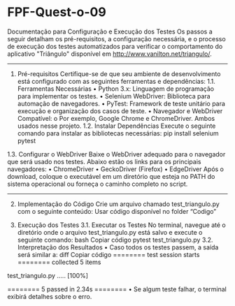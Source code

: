 # FPF-Quest-o-09

Documentação para Configuração e Execução dos Testes
Os passos a seguir detalham os pré-requisitos, a configuração necessária, e o processo de execução dos testes automatizados para verificar o comportamento do aplicativo "Triângulo" disponível em http://www.vanilton.net/triangulo/.
________________________________________
1. Pré-requisitos
Certifique-se de que seu ambiente de desenvolvimento está configurado com as seguintes ferramentas e dependências:
1.1. Ferramentas Necessárias
•	Python 3.x: Linguagem de programação para implementar os testes.
•	Selenium WebDriver: Biblioteca para automação de navegadores.
•	PyTest: Framework de teste unitário para execução e organização dos casos de teste.
•	Navegador e WebDriver Compatível:
o	Por exemplo, Google Chrome e ChromeDriver. Ambos usados nesse projeto.
1.2. Instalar Dependências
Execute o seguinte comando para instalar as bibliotecas necessárias:
pip install selenium pytest

1.3. Configurar o WebDriver
Baixe o WebDriver adequado para o navegador que será usado nos testes. Abaixo estão os links para os principais navegadores:
•	ChromeDriver
•	GeckoDriver (Firefox)
•	EdgeDriver
Após o download, coloque o executável em um diretório que esteja no PATH do sistema operacional ou forneça o caminho completo no script.
________________________________________
2. Implementação do Código
Crie um arquivo chamado test_triangulo.py com o seguinte conteúdo: Usar código disponível no folder “Codigo” 

3. Execução dos Testes
3.1. Executar os Testes
No terminal, navegue até o diretório onde o arquivo test_triangulo.py está salvo e execute o seguinte comando:
bash
Copiar código
pytest test_triangulo.py
3.2. Interpretação dos Resultados
•	Caso todos os testes passem, a saída será similar a:
diff
Copiar código
======== test session starts ========
collected 5 items

test_triangulo.py .....                             [100%]

======== 5 passed in 2.34s ========
•	Se algum teste falhar, o terminal exibirá detalhes sobre o erro.
